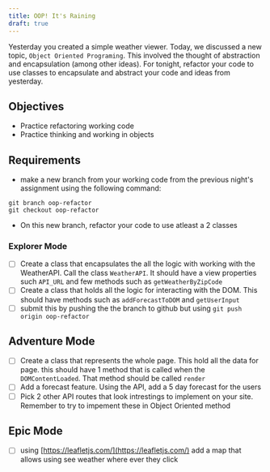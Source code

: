 ```yaml
---
title: OOP! It's Raining
draft: true
---
```


Yesterday you created a simple weather viewer. Today, we discussed a new topic, `Object Oriented Programing`. This involved the thought of abstraction and encapsulation (among other ideas). For tonight, refactor your code to use classes to encapsulate and abstract your code and ideas from yesterday.

## Objectives

- Practice refactoring working code
- Practice thinking and working in objects

## Requirements

- make a new branch from your working code from the previous night's assignment using the following command:

```
git branch oop-refactor
git checkout oop-refactor
```

- On this new branch, refactor your code to use atleast a 2 classes

### Explorer Mode

- [ ] Create a class that encapsulates the all the logic with working with the WeatherAPI. Call the class `WeatherAPI`. It should have a view properties such `API_URL` and few methods such as `getWeatherByZipCode`
- [ ] Create a class that holds all the logic for interacting with the DOM. This should have methods such as `addForecastToDOM` and `getUserInput`
- [ ] submit this by pushing the the branch to github but using `git push origin oop-refactor`

## Adventure Mode

- [ ] Create a class that represents the whole page. This hold all the data for page. this should have 1 method that is called when the `DOMContentLoaded`. That method should be called `render`
- [ ] Add a forecast feature. Using the API, add a 5 day forecast for the users
- [ ] Pick 2 other API routes that look intrestings to implement on your site. Remember to try to impement these in Object Oriented method

## Epic Mode

- [ ] using [https://leafletjs.com/](https://leafletjs.com/) add a map that allows using see weather where ever they click
